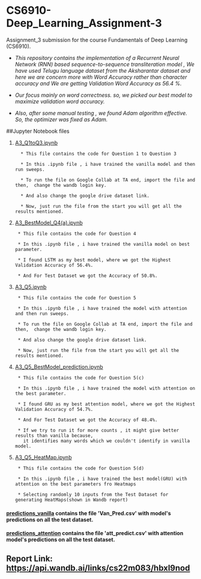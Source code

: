 # CS6910-Deep_Learning_Assignment-3
Assignment_3 submission for the course Fundamentals of Deep Learning (CS6910).

- *This repository contains the implementation of a Recurrent Neural Network (RNN) based sequence-to-sequence transliteration model , We have used Telugu language dataset from the  Aksharantar dataset and here we are concern more with Word Accuracy rather than character accuracy and We are getting Validation Word Accuracy as 56.4 %.*

- *Our focus mainly on word correctness. so, we picked our best model to  maximize validation word accuracy.*

- *Also, after some manual testing , we found Adam algorithm effective. So, the optimizer was fixed as Adam.*

##Jupyter Notebook files
1. [A3_Q1toQ3.ipynb](https://github.com/maurya050/CS6910-Deep_Learning_Assignment-3/blob/main/A3_Q1toQ3.ipynb "Code for Question 1 to 3")
    <kbd>
    <div class="my-section" style= border: 1px solid #e1e4e8; "background-color: #f1f1f1; padding: 10px;">
        
         * This file contains the code for Question 1 to Question 3
        
         * In this .ipynb file , i have trained the vanilla model and then run sweeps.
        
         * To run the file on Google Collab at TA end, import the file and then,  change the wandb login key.
         
         * And also change the google drive dataset link.
                            
         * Now, just run the file from the start you will get all the results mentioned.
        
    </div>
    </kbd>
 
 2. [A3_BestModel_Q4(a).ipynb](https://github.com/maurya050/CS6910-Deep_Learning_Assignment-3/blob/main/A3_BestModel_Q4(a).ipynb "Best Vanilla Model")
    <kbd>
    <div class="my-section" style= border: 1px solid #e1e4e8; "background-color: #f1f1f1; padding: 10px;">
        
         * This file contains the code for Question 4
        
         * In this .ipynb file , i have trained the vanilla model on best parameter.
        
         * I found LSTM as my best model, where we got the Highest Validation Accuracy of 56.4%.
        
         * And For Test Dataset we got the Accuracy of 50.8%.
    </div>
    </kbd>
        
   
 3. [A3_Q5.ipynb](https://github.com/maurya050/CS6910-Deep_Learning_Assignment-3/blob/main/A3_Q5.ipynb "Model with Attention")
    <kbd>
    <div class="my-section" style= border: 1px solid #e1e4e8; "background-color: #f1f1f1; padding: 10px;">
        
         * This file contains the code for Question 5
        
         * In this .ipynb file , i have trained the model with attention and then run sweeps.
        
         * To run the file on Google Collab at TA end, import the file and then,  change the wandb login key.
         
         * And also change the google drive dataset link.
        
         * Now, just run the file from the start you will get all the results mentioned.
    </div>
    </kbd>
    
 4. [A3_Q5_BestModel_prediction.ipynb](https://github.com/maurya050/CS6910-Deep_Learning_Assignment-3/blob/main/A3_Q5_BestModel_prediction.ipynb "Best Attention Model")
    <kbd>
    <div class="my-section" style= border: 1px solid #e1e4e8; "background-color: #f1f1f1; padding: 10px;">
        
         * This file contains the code for Question 5(c)
        
         * In this .ipynb file , i have trained the model with attention on the best parameter.
        
         * I found GRU as my best attention model, where we got the Highest Validation Accuracy of 54.7%.
        
         * And For Test Dataset we got the Accuracy of 48.4%.
        
         * If we try to run it for more counts , it might give better results than vanilla because, 
           it identifies many words which we couldn't identify in vanilla model.
    </div>
    </kbd>
    
    
 5. [A3_Q5_HeatMap.ipynb](https://github.com/maurya050/CS6910-Deep_Learning_Assignment-3/blob/main/A3_Q5_HeatMap.ipynb "HeatMaps")
    <kbd>
    <div class="my-section" style= border: 1px solid #e1e4e8; "background-color: #f1f1f1; padding: 10px;">
        
         * This file contains the code for Question 5(d)
        
         * In this .ipynb file , i have trained the best model(GRU) with attention on the best parameters fro Heatmaps
        
         * Selecting randomly 10 inputs from the Test Dataset for generating HeatMaps(shown in Wandb report)
           
    </div>
    </kbd>
    
 #### [predictions_vanilla](https://github.com/maurya050/CS6910-Deep_Learning_Assignment-3/tree/main/predictions_vanilla "Vanilla Prediction on Test Dataset") contains the file 'Van_Pred.csv' with  model's predictions on all the test dataset.
 
 #### [predictions_attention](https://github.com/maurya050/CS6910-Deep_Learning_Assignment-3/tree/main/predictions_attention "Attention Prediction on Test Dataset") contains the file 'att_predict.csv' with  attention model's predictions on all the test dataset.
 
 ## Report Link: https://api.wandb.ai/links/cs22m083/hbxl9nod
 
